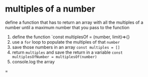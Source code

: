 # multiples of a number

define a function that has to return an array with all the multiples of a number until a maximum number that you pass to the function

1. define the function `const multiplesOf = (number, limit)=>{}
2. use a `for` loop to populate the multiples of that `number`
3. save those numbers in an array `const multiples = []`
4. return `multiples` and save the return in a variable `const multiplesOfNumber = multiplesOf(number)`
5. console.log the array

 =
